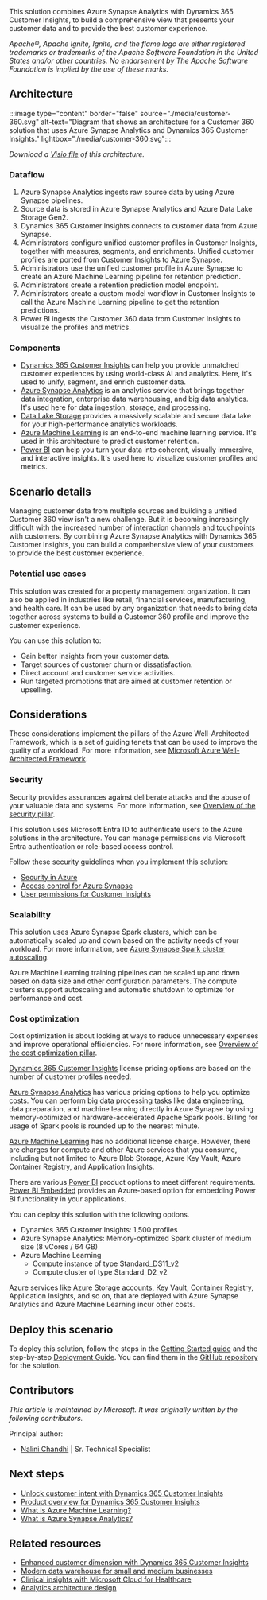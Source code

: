 This solution combines Azure Synapse Analytics with Dynamics 365 Customer Insights, to build a comprehensive view that presents your customer data and to provide the best customer experience.

*Apache®, Apache Ignite, Ignite, and the flame logo are either registered trademarks or trademarks of the Apache Software Foundation in the United States and/or other countries. No endorsement by The Apache Software Foundation is implied by the use of these marks.*

## Architecture

:::image type="content" border="false" source="./media/customer-360.svg" alt-text="Diagram that shows an architecture for a Customer 360 solution that uses Azure Synapse Analytics and Dynamics 365 Customer Insights." lightbox="./media/customer-360.svg":::

*Download a [Visio file](https://arch-center.azureedge.net/customer-360-architecture.vsdx) of this architecture.*

### Dataflow

1.	Azure Synapse Analytics ingests raw source data by using Azure Synapse pipelines. 
2.	Source data is stored in Azure Synapse Analytics and Azure Data Lake Storage Gen2.
3.	Dynamics 365 Customer Insights connects to customer data from Azure Synapse. 
4.	Administrators configure unified customer profiles in Customer Insights, together with measures, segments, and enrichments. Unified customer profiles are ported from Customer Insights to Azure Synapse.
5.	Administrators use the unified customer profile in Azure Synapse to create an Azure Machine Learning pipeline for retention prediction. 
6.	Administrators create a retention prediction model endpoint.
7.	Administrators create a custom model workflow in Customer Insights to call the Azure Machine Learning pipeline to get the retention predictions.
8.	Power BI ingests the Customer 360 data from Customer Insights to visualize the profiles and metrics.

### Components

- [Dynamics 365 Customer Insights](https://dynamics.microsoft.com/ai/customer-insights/audience-insights-capability) can help you provide unmatched customer experiences by using world-class AI and analytics. Here, it's used to unify, segment, and enrich customer data.
- [Azure Synapse Analytics](https://azure.microsoft.com/services/synapse-analytics) is an analytics service that brings together data integration, enterprise data warehousing, and big data analytics. It's used here for data ingestion, storage, and processing.
- [Data Lake Storage](https://azure.microsoft.com/services/storage/data-lake-storage) provides a massively scalable and secure data lake for your high-performance analytics workloads.  
- [Azure Machine Learning](https://azure.microsoft.com/services/machine-learning) is an end-to-end machine learning service. It's used in this architecture to predict customer retention. 
- [Power BI](https://powerbi.microsoft.com) can help you turn your data into coherent, visually immersive, and interactive insights. It's used here to visualize customer profiles and metrics.

## Scenario details

Managing customer data from multiple sources and building a unified Customer 360 view isn't a new challenge. But it is becoming increasingly difficult with the increased number of interaction channels and touchpoints with customers. By combining Azure Synapse Analytics with Dynamics 365 Customer Insights, you can build a comprehensive view of your customers to provide the best customer experience.

### Potential use cases

This solution was created for a property management organization. It can also be applied in industries like retail, financial services, manufacturing, and health care. It can be used by any organization that needs to bring data together across systems to build a Customer 360 profile and improve the customer experience.

You can use this solution to:
- Gain better insights from your customer data. 
- Target sources of customer churn or dissatisfaction.
- Direct account and customer service activities.
- Run targeted promotions that are aimed at customer retention or upselling.

## Considerations

These considerations implement the pillars of the Azure Well-Architected Framework, which is a set of guiding tenets that can be used to improve the quality of a workload. For more information, see [Microsoft Azure Well-Architected Framework](/azure/architecture/framework).

### Security 

Security provides assurances against deliberate attacks and the abuse of your valuable data and systems. For more information, see [Overview of the security pillar](/azure/architecture/framework/security/overview).

This solution uses Microsoft Entra ID to authenticate users to the Azure solutions in the architecture. You can manage permissions via Microsoft Entra authentication or role-based access control. 

Follow these security guidelines when you implement this solution:
- [Security in Azure](/azure/security/fundamentals/overview)
- [Access control for Azure Synapse](/azure/synapse-analytics/security/how-to-set-up-access-control)
- [User permissions for Customer Insights](/dynamics365/customer-insights/audience-insights/permissions)

### Scalability

This solution uses Azure Synapse Spark clusters, which can be automatically scaled up and down based on the activity needs of your workload. For more information, see [Azure Synapse Spark cluster autoscaling](/azure/synapse-analytics/spark/apache-spark-pool-configurations#autoscale).  

Azure Machine Learning training pipelines can be scaled up and down based on data size and other configuration parameters. The compute clusters support autoscaling and automatic shutdown to optimize for performance and cost. 

### Cost optimization

Cost optimization is about looking at ways to reduce unnecessary expenses and improve operational efficiencies. For more information, see [Overview of the cost optimization pillar](/azure/architecture/framework/cost/overview).

[Dynamics 365 Customer Insights](https://dynamics.microsoft.com/ai/customer-insights/pricing) license pricing options are based on the number of customer profiles needed.

[Azure Synapse Analytics](https://azure.microsoft.com/pricing/details/synapse-analytics) has various pricing options to help you optimize costs. You can perform big data processing tasks like data engineering, data preparation, and machine learning directly in Azure Synapse by using memory-optimized or hardware-accelerated Apache Spark pools. Billing for usage of Spark pools is rounded up to the nearest minute.

[Azure Machine Learning](https://azure.microsoft.com/pricing/details/machine-learning/#pricing) has no additional license charge. However, there are charges for compute and other Azure services that you consume, including but not limited to Azure Blob Storage, Azure Key Vault, Azure Container Registry, and Application Insights.

There are various [Power BI](https://powerbi.microsoft.com/pricing) product options to meet different requirements. [Power BI Embedded](https://azure.microsoft.com/pricing/details/power-bi-embedded) provides an Azure-based option for embedding Power BI functionality in your applications. 

You can deploy this solution with the following options.
- Dynamics 365 Customer Insights: 1,500 profiles
- Azure Synapse Analytics: Memory-optimized Spark cluster of medium size (8 vCores / 64 GB)
- Azure Machine Learning
   - Compute instance of type Standard_DS11_v2
   - Compute cluster of type Standard_D2_v2

Azure services like Azure Storage accounts, Key Vault, Container Registry, Application Insights, and so on, that are deployed with Azure Synapse Analytics and Azure Machine Learning incur other costs.

## Deploy this scenario

To deploy this solution, follow the steps in the [Getting Started guide](https://github.com/microsoft/Azure-Synapse-Customer-Insights-Customer360-Solution-Accelerator#getting-started) and the step-by-step [Deployment Guide](https://github.com/microsoft/Azure-Synapse-Customer-Insights-Customer360-Solution-Accelerator/blob/main/Deployment/AzureSetup.md). You can find them in the [GitHub repository](https://github.com/microsoft/Azure-Synapse-Customer-Insights-Customer360-Solution-Accelerator) for the solution.

## Contributors

*This article is maintained by Microsoft. It was originally written by the following contributors.*

Principal author:

* [Nalini Chandhi](https://www.linkedin.com/in/nalinichandhi) | Sr. Technical Specialist

## Next steps
- [Unlock customer intent with Dynamics 365 Customer Insights](/training/paths/build-customer-insights)
- [Product overview for Dynamics 365 Customer Insights](/dynamics365/customer-insights/overview)
- [What is Azure Machine Learning?](/azure/machine-learning/overview-what-is-azure-machine-learning)
- [What is Azure Synapse Analytics?](/azure/synapse-analytics/overview-what-is)

## Related resources
- [Enhanced customer dimension with Dynamics 365 Customer Insights](../../solution-ideas/articles/customer-insights-synapse.yml)
- [Modern data warehouse for small and medium businesses](../../example-scenario/data/small-medium-data-warehouse.yml) 
- [Clinical insights with Microsoft Cloud for Healthcare](../../example-scenario/mch-health/medical-data-insights.yml) 
- [Analytics architecture design](../../solution-ideas/articles/analytics-start-here.yml)

